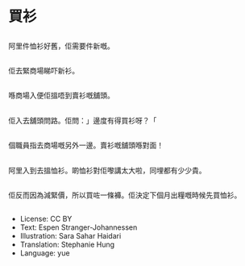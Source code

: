 # 買衫

##
阿里件恤衫好舊，佢需要件新嘅。

##
佢去緊商場睇吓新衫。

##
喺商場入便佢搵唔到賣衫嘅舖頭。

##
佢入去舖頭問路。佢問：」邊度有得買衫呀？「

##
個職員指去商場嘅另外一邊。賣衫嘅舖頭喺對面！

##
阿里入到去搵恤衫。啲恤衫對佢嚟講太大啦，同埋都有少少貴。

##
佢反而因為減緊價，所以買咗一條褲。佢決定下個月出糧嘅時候先買恤衫。

##
* License: CC BY
* Text: Espen Stranger-Johannessen
* Illustration: Sara Sahar Haidari
* Translation: Stephanie Hung
* Language: yue

